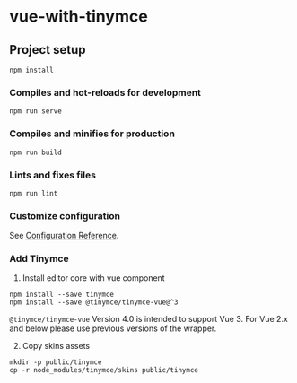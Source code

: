 # vue-with-tinymce

## Project setup
```
npm install
```

### Compiles and hot-reloads for development
```
npm run serve
```

### Compiles and minifies for production
```
npm run build
```

### Lints and fixes files
```
npm run lint
```

### Customize configuration
See [Configuration Reference](https://cli.vuejs.org/config/).

### Add Tinymce

1. Install editor core with vue component

```
npm install --save tinymce
npm install --save @tinymce/tinymce-vue@^3
```

`@tinymce/tinymce-vue` Version 4.0 is intended to support Vue 3. For Vue 2.x and below please use previous versions of the wrapper.

2. Copy skins assets

```
mkdir -p public/tinymce
cp -r node_modules/tinymce/skins public/tinymce
```
